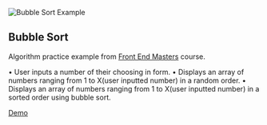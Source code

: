 ![Bubble Sort Example](https://upload.wikimedia.org/wikipedia/commons/c/c8/Bubble-sort-example-300px.gif)

## Bubble Sort

Algorithm practice example from [Front End Masters](https://frontendmasters.com/courses/computer-science-v2/) course.

• User inputs a number of their choosing in form.
• Displays an array of numbers ranging from 1 to X(user inputted number) in a random order.
• Displays an array of numbers ranging from 1 to X(user inputted number) in a sorted order using bubble sort.

[Demo](https://crawbuck.github.io/bubblesort/)
